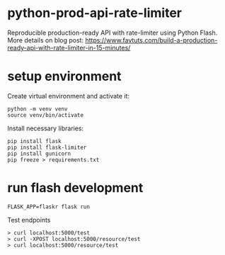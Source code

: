 # python-prod-api-rate-limiter
Reproducible production-ready API with rate-limiter using Python Flash. More details on blog post: https://www.favtuts.com/build-a-production-ready-api-with-rate-limiter-in-15-minutes/


# setup environment

Create virtual environment and activate it:
```
python -m venv venv
source venv/bin/activate
```

Install necessary libraries:
```
pip install flask
pip install flask-limiter
pip install gunicorn
pip freeze > requirements.txt
```

# run flash development

```
FLASK_APP=flaskr flask run
```

Test endpoints
```
> curl localhost:5000/test
> curl -XPOST localhost:5000/resource/test
> curl localhost:5000/resource/test
```